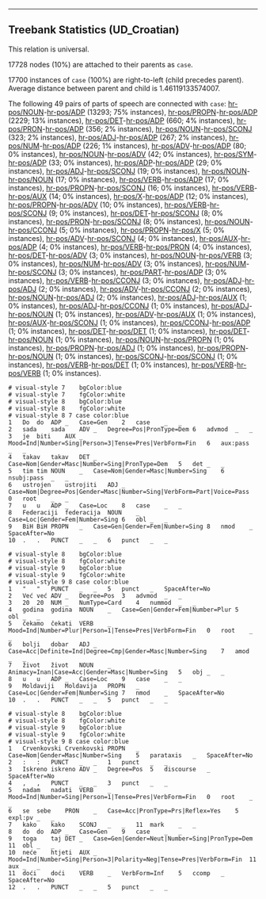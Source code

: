 

--------------------------------------------------------------------------------

## Treebank Statistics (UD_Croatian)

This relation is universal.

17728 nodes (10%) are attached to their parents as `case`.

17700 instances of `case` (100%) are right-to-left (child precedes parent).
Average distance between parent and child is 1.46119133574007.

The following 49 pairs of parts of speech are connected with `case`: [hr-pos/NOUN]()-[hr-pos/ADP]() (13293; 75% instances), [hr-pos/PROPN]()-[hr-pos/ADP]() (2229; 13% instances), [hr-pos/DET]()-[hr-pos/ADP]() (660; 4% instances), [hr-pos/PRON]()-[hr-pos/ADP]() (356; 2% instances), [hr-pos/NOUN]()-[hr-pos/SCONJ]() (323; 2% instances), [hr-pos/ADJ]()-[hr-pos/ADP]() (267; 2% instances), [hr-pos/NUM]()-[hr-pos/ADP]() (226; 1% instances), [hr-pos/ADV]()-[hr-pos/ADP]() (80; 0% instances), [hr-pos/NOUN]()-[hr-pos/ADV]() (42; 0% instances), [hr-pos/SYM]()-[hr-pos/ADP]() (33; 0% instances), [hr-pos/ADP]()-[hr-pos/ADP]() (29; 0% instances), [hr-pos/ADJ]()-[hr-pos/SCONJ]() (19; 0% instances), [hr-pos/NOUN]()-[hr-pos/NOUN]() (17; 0% instances), [hr-pos/VERB]()-[hr-pos/ADP]() (17; 0% instances), [hr-pos/PROPN]()-[hr-pos/SCONJ]() (16; 0% instances), [hr-pos/VERB]()-[hr-pos/AUX]() (14; 0% instances), [hr-pos/X]()-[hr-pos/ADP]() (12; 0% instances), [hr-pos/PROPN]()-[hr-pos/ADV]() (10; 0% instances), [hr-pos/VERB]()-[hr-pos/SCONJ]() (9; 0% instances), [hr-pos/DET]()-[hr-pos/SCONJ]() (8; 0% instances), [hr-pos/PRON]()-[hr-pos/SCONJ]() (8; 0% instances), [hr-pos/NOUN]()-[hr-pos/CCONJ]() (5; 0% instances), [hr-pos/PROPN]()-[hr-pos/X]() (5; 0% instances), [hr-pos/ADV]()-[hr-pos/SCONJ]() (4; 0% instances), [hr-pos/AUX]()-[hr-pos/ADP]() (4; 0% instances), [hr-pos/VERB]()-[hr-pos/PRON]() (4; 0% instances), [hr-pos/DET]()-[hr-pos/ADV]() (3; 0% instances), [hr-pos/NOUN]()-[hr-pos/VERB]() (3; 0% instances), [hr-pos/NUM]()-[hr-pos/ADV]() (3; 0% instances), [hr-pos/NUM]()-[hr-pos/SCONJ]() (3; 0% instances), [hr-pos/PART]()-[hr-pos/ADP]() (3; 0% instances), [hr-pos/VERB]()-[hr-pos/CCONJ]() (3; 0% instances), [hr-pos/ADJ]()-[hr-pos/ADJ]() (2; 0% instances), [hr-pos/ADV]()-[hr-pos/CCONJ]() (2; 0% instances), [hr-pos/NOUN]()-[hr-pos/ADJ]() (2; 0% instances), [hr-pos/ADJ]()-[hr-pos/AUX]() (1; 0% instances), [hr-pos/ADJ]()-[hr-pos/CCONJ]() (1; 0% instances), [hr-pos/ADJ]()-[hr-pos/NOUN]() (1; 0% instances), [hr-pos/ADV]()-[hr-pos/AUX]() (1; 0% instances), [hr-pos/AUX]()-[hr-pos/SCONJ]() (1; 0% instances), [hr-pos/CCONJ]()-[hr-pos/ADP]() (1; 0% instances), [hr-pos/DET]()-[hr-pos/DET]() (1; 0% instances), [hr-pos/DET]()-[hr-pos/NOUN]() (1; 0% instances), [hr-pos/NOUN]()-[hr-pos/PROPN]() (1; 0% instances), [hr-pos/PROPN]()-[hr-pos/ADJ]() (1; 0% instances), [hr-pos/PROPN]()-[hr-pos/NOUN]() (1; 0% instances), [hr-pos/SCONJ]()-[hr-pos/SCONJ]() (1; 0% instances), [hr-pos/VERB]()-[hr-pos/DET]() (1; 0% instances), [hr-pos/VERB]()-[hr-pos/VERB]() (1; 0% instances).


~~~ conllu
# visual-style 7	bgColor:blue
# visual-style 7	fgColor:white
# visual-style 8	bgColor:blue
# visual-style 8	fgColor:white
# visual-style 8 7 case	color:blue
1	Do	do	ADP	_	Case=Gen	2	case	_	_
2	sada	sada	ADV	_	Degree=Pos|PronType=Dem	6	advmod	_	_
3	je	biti	AUX	_	Mood=Ind|Number=Sing|Person=3|Tense=Pres|VerbForm=Fin	6	aux:pass	_	_
4	takav	takav	DET	_	Case=Nom|Gender=Masc|Number=Sing|PronType=Dem	5	det	_	_
5	tim	tim	NOUN	_	Case=Nom|Gender=Masc|Number=Sing	6	nsubj:pass	_	_
6	ustrojen	ustrojiti	ADJ	_	Case=Nom|Degree=Pos|Gender=Masc|Number=Sing|VerbForm=Part|Voice=Pass	0	root	_	_
7	u	u	ADP	_	Case=Loc	8	case	_	_
8	Federaciji	federacija	NOUN	_	Case=Loc|Gender=Fem|Number=Sing	6	obl	_	_
9	BiH	BiH	PROPN	_	Case=Gen|Gender=Fem|Number=Sing	8	nmod	_	SpaceAfter=No
10	.	.	PUNCT	_	_	6	punct	_	_

~~~


~~~ conllu
# visual-style 8	bgColor:blue
# visual-style 8	fgColor:white
# visual-style 9	bgColor:blue
# visual-style 9	fgColor:white
# visual-style 9 8 case	color:blue
1	"	"	PUNCT	_	_	5	punct	_	SpaceAfter=No
2	Već	već	ADV	_	Degree=Pos	3	advmod	_	_
3	20	20	NUM	_	NumType=Card	4	nummod	_	_
4	godina	godina	NOUN	_	Case=Gen|Gender=Fem|Number=Plur	5	obl	_	_
5	čekamo	čekati	VERB	_	Mood=Ind|Number=Plur|Person=1|Tense=Pres|VerbForm=Fin	0	root	_	_
6	bolji	dobar	ADJ	_	Case=Acc|Definite=Ind|Degree=Cmp|Gender=Masc|Number=Sing	7	amod	_	_
7	život	život	NOUN	_	Animacy=Inan|Case=Acc|Gender=Masc|Number=Sing	5	obj	_	_
8	u	u	ADP	_	Case=Loc	9	case	_	_
9	Moldaviji	Moldavija	PROPN	_	Case=Loc|Gender=Fem|Number=Sing	7	nmod	_	SpaceAfter=No
10	.	.	PUNCT	_	_	5	punct	_	_

~~~


~~~ conllu
# visual-style 8	bgColor:blue
# visual-style 8	fgColor:white
# visual-style 9	bgColor:blue
# visual-style 9	fgColor:white
# visual-style 9 8 case	color:blue
1	Crvenkovski	Crvenkovski	PROPN	_	Case=Nom|Gender=Masc|Number=Sing	5	parataxis	_	SpaceAfter=No
2	:	:	PUNCT	_	_	1	punct	_	_
3	Iskreno	iskreno	ADV	_	Degree=Pos	5	discourse	_	SpaceAfter=No
4	,	,	PUNCT	_	_	3	punct	_	_
5	nadam	nadati	VERB	_	Mood=Ind|Number=Sing|Person=1|Tense=Pres|VerbForm=Fin	0	root	_	_
6	se	sebe	PRON	_	Case=Acc|PronType=Prs|Reflex=Yes	5	expl:pv	_	_
7	kako	kako	SCONJ	_	_	11	mark	_	_
8	do	do	ADP	_	Case=Gen	9	case	_	_
9	toga	taj	DET	_	Case=Gen|Gender=Neut|Number=Sing|PronType=Dem	11	obl	_	_
10	neće	htjeti	AUX	_	Mood=Ind|Number=Sing|Person=3|Polarity=Neg|Tense=Pres|VerbForm=Fin	11	aux	_	_
11	doći	doći	VERB	_	VerbForm=Inf	5	ccomp	_	SpaceAfter=No
12	.	.	PUNCT	_	_	5	punct	_	_

~~~


